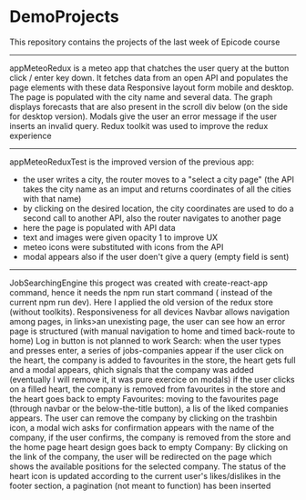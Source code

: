 # DemoProjects

This repository contains the projects of the last week of Epicode course


-------------------------------------
appMeteoRedux 
is a meteo app that chatches the user query at the button click / enter key down. 
It fetches data from an open API and populates the page elements with these data
Responsive layout form mobile and desktop.
The page is populated with the city name and several data. The graph displays forecasts that are also present in the scroll div below (on the side for desktop version).
Modals give the user an error message if the user inserts an invalid query.
Redux toolkit was used to improve the redux experience 


-------------------------------------
appMeteoReduxTest 
is the improved version of the previous app:
- the user writes a city, the router moves to a "select a city page" (the API takes the city name as an imput and returns coordinates of all the cities with that name)
- by clicking on the desired location, the city coordinates are used to do a second call to another API, also the router navigates to another page
- here the page is populated with API data
- text and images were given opacity 1 to improve UX
- meteo icons were substituted with icons from the API
- modal appears also if the user doen't give a query (empty field is sent)


-------------------------------------
JobSearchingEngine
this progect was created with create-react-app command, hence it needs the npm run start command ( instead of the current npm run dev). Here I applied the old version of the redux store (without toolkits).
Responsiveness for all devices
Navbar allows navigation among pages, in links>an unexisting page, the user can see how an error page is structured (with manual navigation to home and timed back-route to home)
Log in button is not planned to work
Search: 
    when the user types and presses enter, a series of jobs-companies appear
    if the user click on the heart, the company is added to favourites in the store, the heart gets full and a modal appears, qhich signals that the company was added (eventually I will remove it, it was pure exercice on modals)
    if the user clicks on a filled heart, the company is removed from favourites in the store and the heart goes back to empty
Favourites:
    moving to the favourites page (through navbar or the below-the-title button), a lis of the liked companies appears. The user can remove the company by clicking on the trashbin icon, a modal wich asks for confirmation appears with the name of the company, if the user confirms, the company is removed from the store and the home page heart design goes back to empty
Company:
    By clicking on the link of the company, the user will be redirected on the page which shows the available positions for the selected company. The status of the heart icon is updated according to the current user's likes/dislikes
in the footer section, a pagination (not meant to function) has been inserted 


